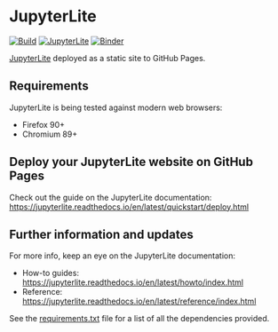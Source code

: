 # JupyterLite

[![Build](https://github.com/zurg3/jupyter/actions/workflows/deploy.yml/badge.svg?branch=main&event=push)](https://github.com/zurg3/jupyter/actions)
[![JupyterLite](https://jupyterlite.rtfd.io/en/latest/_static/badge.svg)](https://zurg3.github.io/jupyter/)
[![Binder](https://mybinder.org/badge_logo.svg)](https://mybinder.org/v2/gh/zurg3/jupyter/main)

[JupyterLite](https://github.com/jupyterlite) deployed as a static site to GitHub Pages.

## Requirements
JupyterLite is being tested against modern web browsers:
- Firefox 90+
- Chromium 89+

## Deploy your JupyterLite website on GitHub Pages
Check out the guide on the JupyterLite documentation: https://jupyterlite.readthedocs.io/en/latest/quickstart/deploy.html

## Further information and updates
For more info, keep an eye on the JupyterLite documentation:
- How-to guides: https://jupyterlite.readthedocs.io/en/latest/howto/index.html
- Reference: https://jupyterlite.readthedocs.io/en/latest/reference/index.html

See the [requirements.txt](requirements.txt) file for a list of all the dependencies provided.
